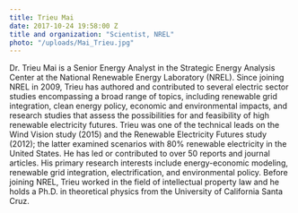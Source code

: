 ```yaml
---
title: Trieu Mai
date: 2017-10-24 19:58:00 Z
title and organization: "Scientist, NREL"
photo: "/uploads/Mai_Trieu.jpg"
---
```

Dr. Trieu Mai is a Senior Energy Analyst in the Strategic Energy Analysis Center at the National Renewable Energy Laboratory (NREL). Since joining NREL in 2009, Trieu has authored and contributed to several electric sector studies encompassing a broad range of topics, including renewable grid integration, clean energy policy, economic and environmental impacts, and research studies that assess the possibilities for and feasibility of high renewable electricity futures. Trieu was one of the technical leads on the Wind Vision study (2015) and the Renewable Electricity Futures study (2012); the latter examined scenarios with 80% renewable electricity in the United States. He has led or contributed to over 50 reports and journal articles. His primary research interests include energy-economic modeling, renewable grid integration, electrification, and environmental policy. Before joining NREL, Trieu worked in the field of intellectual property law and he holds a Ph.D. in theoretical physics from the University of California Santa Cruz.
